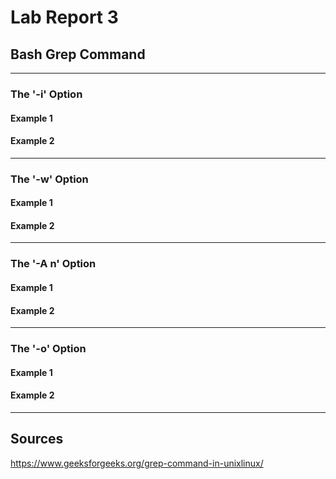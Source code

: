 # Lab Report 3

## Bash Grep Command
---
### The '-i' Option
#### Example 1

#### Example 2

---
### The '-w' Option
#### Example 1

#### Example 2

---
### The '-A n' Option
#### Example 1

#### Example 2

---
### The '-o' Option
#### Example 1

#### Example 2

---
## Sources
https://www.geeksforgeeks.org/grep-command-in-unixlinux/
